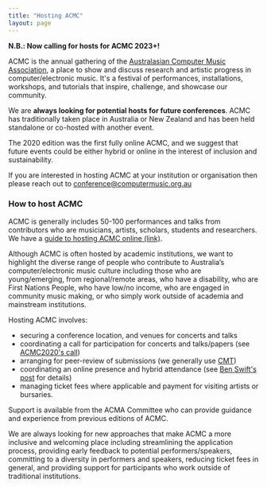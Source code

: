 ```yaml
---
title: "Hosting ACMC"
layout: page
---
```


**N.B.: Now calling for hosts for ACMC 2023+!** 

ACMC is the annual gathering of the [Australasian Computer Music Association](https://computermusic.org.au/), a place to show and discuss research and artistic progress in computer/electronic music. It's a festival of performances, installations, workshops, and tutorials that inspire, challenge, and showcase our community.

We are **always looking for potential hosts for future conferences**. ACMC has traditionally taken place in Australia or New Zealand and has been held standalone or co-hosted with another event.

The 2020 edition was the first fully online ACMC, and we suggest that future events could be either hybrid or online in the interest of inclusion and sustainability.

If you are interested in hosting ACMC at your institution or organisation then please reach out to [conference@computermusic.org.au](mailto:conference@computermusic.org.au)

### How to host ACMC

ACMC is generally includes 50-100 performances and talks from contributors who are musicians, artists, scholars, students and researchers. We have a [guide to hosting ACMC online (link)](https://acma.gitbook.io/acmc-cookbook/v/main/).

Although ACMC is often hosted by academic institutions, we want to highlight the diverse range of people who contribute to Australia’s computer/electronic music culture including those who are young/emerging, from regional/remote areas, who have a disability, who are First Nations People, who have low/no income, who are engaged in community music making, or who simply work outside of academia and mainstream institutions.

Hosting ACMC involves:

- securing a conference location, and venues for concerts and talks
- coordinating a call for participation for concerts and talks/papers (see [ACMC2020's call](https://acmc2020.com/submissions.html))
- arranging for peer-review of submissions (we generally use [CMT](https://cmt3.research.microsoft.com))
- coordinating an online presence and hybrid attendance (see [Ben Swift's post](https://benswift.me/blog/2020/07/15/acmc2020-organising-my-first-virtual-conference/) for details)
- managing ticket fees where applicable and payment for visiting artists or bursaries.

Support is available from the ACMA Committee who can provide guidance and experience from previous editions of ACMC. 

We are always looking for new approaches that make ACMC a more inclusive and welcoming place including streamlining the application process, providing early feedback to potential performers/speakers, committing to a diversity in performers and speakers, reducing ticket fees in general, and providing support for participants who work outside of traditional institutions.
